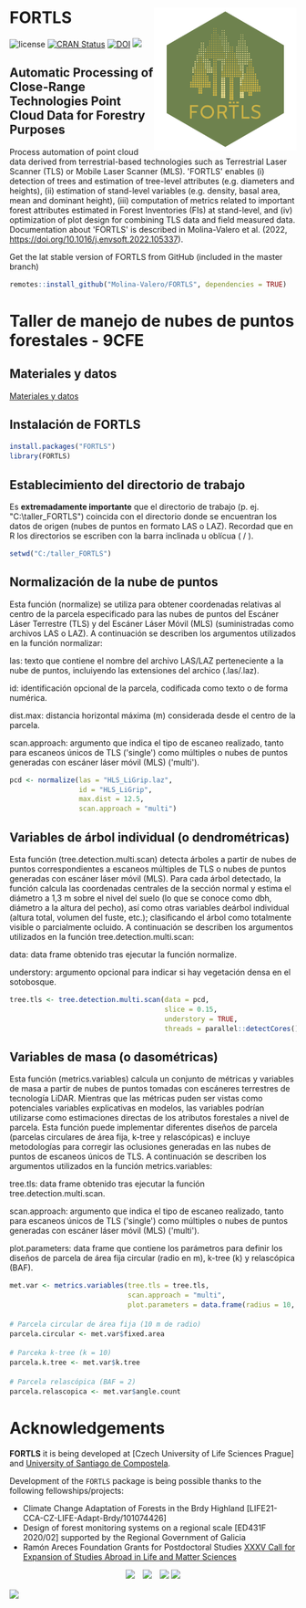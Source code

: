 <!-- README.md is generated from README.Rmd. Please edit that file -->

# FORTLS <img src="man/figures/logo.png" align="right" alt="" width="250" />

<!-- badges: start -->

![license](https://img.shields.io/badge/Licence-GPL--3-blue.svg)
[![CRAN Status](https://www.r-pkg.org/badges/version/FORTLS)](https://cran.r-project.org/package=FORTLS)
[![DOI](https://zenodo.org/badge/DOI/10.3390/IECF2020-08066.svg)](https://doi.org/10.1016/j.envsoft.2022.105337)
![](https://cranlogs.r-pkg.org/badges/grand-total/FORTLS)

<!-- badges: end -->

## Automatic Processing of Close-Range Technologies Point Cloud Data for Forestry Purposes
Process automation of point cloud data derived from terrestrial-based technologies such as Terrestrial Laser Scanner (TLS) or Mobile Laser Scanner (MLS). 'FORTLS' enables (i) detection of trees and estimation of tree-level attributes (e.g. diameters and heights), (ii) estimation of stand-level variables (e.g. density, basal area, mean and dominant height), (iii) computation of metrics related to important forest attributes estimated in Forest Inventories (FIs) at stand-level, and (iv) optimization of plot design for combining TLS data and field measured data. Documentation about 'FORTLS' is described in Molina-Valero et al. (2022, <https://doi.org/10.1016/j.envsoft.2022.105337>).

Get the lat stable version of FORTLS from GitHub (included in the master branch)

```r
remotes::install_github("Molina-Valero/FORTLS", dependencies = TRUE)
```

# Taller de manejo de nubes de puntos forestales - 9CFE

## Materiales y datos

[Materiales y datos](https://drive.google.com/drive/folders/1lBoe4XIYFdUfPUCAZ3KGU6JhrosPfoY6?usp=sharing)

## Instalación de FORTLS

```r
install.packages("FORTLS")
library(FORTLS)
```

## Establecimiento del directorio de trabajo

Es **extremadamente importante** que el directorio de trabajo (p. ej. "C:\taller_FORTLS") coincida con el directorio donde se encuentran los datos de origen (nubes de puntos en formato LAS o LAZ). Recordad que en R los directorios se escriben con la barra inclinada u oblícua ( / ).

```r
setwd("C:/taller_FORTLS")

```

## Normalización de la nube de puntos

Esta función (normalize) se utiliza para obtener coordenadas relativas al centro de la parcela especificado para las nubes de puntos del Escáner Láser Terrestre (TLS) y del Escáner Láser Móvil (MLS) (suministradas como archivos LAS o LAZ). A continuación se describen los argumentos utilizados en la función normalizar:

las: texto que contiene el nombre del archivo LAS/LAZ perteneciente a la nube de puntos, incluiyendo las extensiones del archico (.las/.laz).

id: identificación opcional de la parcela, codificada como texto o de forma numérica.

dist.max: distancia horizontal máxima (m) considerada desde el centro de la parcela.

scan.approach: argumento que indica el tipo de escaneo realizado, tanto para escaneos únicos de TLS ('single') como múltiples o nubes de puntos generadas con escáner láser móvil (MLS) ('multi').

```r
pcd <- normalize(las = "HLS_LiGrip.laz",
                 id = "HLS_LiGrip",
                 max.dist = 12.5,
                 scan.approach = "multi")
```

## Variables de árbol individual (o dendrométricas)

Esta función (tree.detection.multi.scan) detecta árboles a partir de nubes de puntos correspondientes a escaneos múltiples de TLS o nubes de puntos generadas con escáner láser móvil (MLS). Para cada árbol detectado, la función calcula las coordenadas centrales de la sección normal y estima el diámetro a 1,3 m sobre el nivel del suelo (lo que se conoce como dbh, diámetro a la altura del pecho), así como otras variables deárbol individual (altura total, volumen del fuste, etc.); clasificando el árbol como totalmente visible o parcialmente ocluido. A continuación se describen los argumentos utilizados en la función tree.detection.multi.scan:

data: data frame obtenido tras ejecutar la función normalize.

understory: argumento opcional para indicar si hay vegetación densa en el sotobosque.

```r
tree.tls <- tree.detection.multi.scan(data = pcd,
                                      slice = 0.15,
                                      understory = TRUE,
                                      threads = parallel::detectCores()-1)
```

## Variables de masa (o dasométricas)

Esta función (metrics.variables) calcula un conjunto de métricas y variables de masa a partir de nubes de puntos tomadas con escáneres terrestres de tecnología LiDAR. Mientras que las métricas puden ser vistas como potenciales variables explicativas en modelos, las variables podrían utilizarse como estimaciones directas de los atributos forestales a nivel de parcela. Esta función puede implementar diferentes diseños de parcela (parcelas circulares de área fija, k-tree y relascópicas) e incluye metodologías para corregir las oclusiones generadas en las nubes de puntos de escaneos únicos de TLS. A continuación se describen los argumentos utilizados en la función metrics.variables:

tree.tls: data frame obtenido tras ejecutar la función tree.detection.multi.scan.

scan.approach: argumento que indica el tipo de escaneo realizado, tanto para escaneos únicos de TLS ('single') como múltiples o nubes de puntos generadas con escáner láser móvil (MLS) ('multi').

plot.parameters: data frame que contiene los parámetros para definir los diseños de parcela de área fija circular (radio en m), k-tree (k) y relascópica (BAF).

```r
met.var <- metrics.variables(tree.tls = tree.tls,
                             scan.approach = "multi",
                             plot.parameters = data.frame(radius = 10, k = 10, BAF = 2))
                                 
# Parcela circular de área fija (10 m de radio)
parcela.circular <- met.var$fixed.area

# Parceka k-tree (k = 10)
parcela.k.tree <- met.var$k.tree

# Parcela relascópica (BAF = 2)
parcela.relascopica <- met.var$angle.count
```

# Acknowledgements 

**FORTLS** it is being developed at [Czech University of Life Sciences Prague] and [University of Santiago de Compostela](https://www.usc.gal/en).

Development of the `FORTLS` package is being possible thanks to the following fellowships/projects:

* Climate Change Adaptation of Forests in the Brdy Highland [LIFE21-CCA-CZ-LIFE-Adapt-Brdy/101074426]
* Design of forest monitoring systems on a regional scale [ED431F 2020/02] supported by the Regional Government of Galicia
* Ramón Areces Foundation Grants for Postdoctoral Studies [XXXV Call for Expansion of Studies Abroad in Life and Matter Sciences](https://www.fundacionareces.es/fundacionareces/es/tratarAplicacionInvestigador.do?paginaActual=2&idConvocatoria=2770&tipo=2)

<p align = "center">
  <img src="https://www.dropbox.com/scl/fi/cy3cfikrgwl54eovz3ncn/CZU_logotype_V_ENG_green.png?rlkey=hbbggghvn93412oqa85m0fpm0&raw=1" height="100"> 
  <img src="https://www.dropbox.com/scl/fi/g7dyqq5yzzvg2vu2dk6jv/usc.png?rlkey=z3x7mwx1ebsioivrwg9fpgdyq&raw=1" height="50" hspace="10"> 
  <img src="https://www.dropbox.com/scl/fi/9ohh7hs6sd9imxzsfb768/ccefpu-positivo.png?rlkey=g71a5x4qejmyybpwwc2vavfzg&raw=1" height="50"> 
  <img src="https://www.dropbox.com/scl/fi/zk0ktudsu0caszlw2z3dm/logotipo-fra-color.jpg?rlkey=1fiee4ra7mm98pdrozirlyo1p&raw=1" height="100">
</p>

<img src="https://www.dropbox.com/scl/fi/ec1m3266bcoq8qrgjqykv/logolink-RGB_LAB-LIFE-NATURA-MZP_en-okraje-1000x156.jpg?rlkey=bi5018o95zq63rwhhwa6wfs2y&raw=1" align="center">
